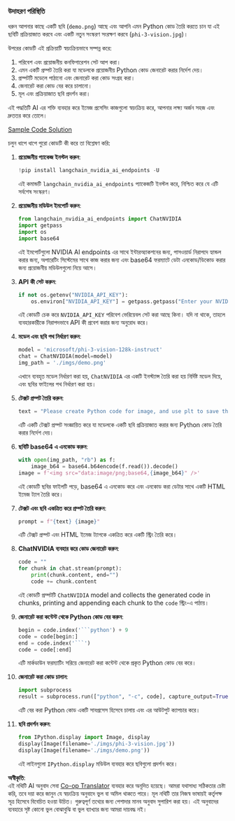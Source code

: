 <!--
CO_OP_TRANSLATOR_METADATA:
{
  "original_hash": "a8de701a2f1eb12b1f82432288d709cf",
  "translation_date": "2025-05-09T19:54:32+00:00",
  "source_file": "md/02.Application/04.Vision/Phi3/E2E_Nvidia_NIM_Vision.md",
  "language_code": "bn"
}
-->
### উদাহরণ পরিস্থিতি

ধরুন আপনার কাছে একটি ছবি (`demo.png`) আছে এবং আপনি এমন Python কোড তৈরি করতে চান যা এই ছবিটি প্রক্রিয়াজাত করবে এবং একটি নতুন সংস্করণ সংরক্ষণ করবে (`phi-3-vision.jpg`)।

উপরের কোডটি এই প্রক্রিয়াটি স্বয়ংক্রিয়ভাবে সম্পন্ন করে:

1. পরিবেশ এবং প্রয়োজনীয় কনফিগারেশন সেট আপ করা।
2. এমন একটি প্রম্পট তৈরি করা যা মডেলকে প্রয়োজনীয় Python কোড জেনারেট করার নির্দেশ দেয়।
3. প্রম্পটটি মডেলে পাঠানো এবং জেনারেট করা কোড সংগ্রহ করা।
4. জেনারেট করা কোড বের করে চালানো।
5. মূল এবং প্রক্রিয়াজাত ছবি প্রদর্শন করা।

এই পদ্ধতিটি AI এর শক্তি ব্যবহার করে ইমেজ প্রসেসিং কাজগুলো স্বয়ংক্রিয় করে, আপনার লক্ষ্য অর্জন সহজ এবং দ্রুততর করে তোলে।

[Sample Code Solution](../../../../../../code/06.E2E/E2E_Nvidia_NIM_Phi3_Vision.ipynb)

চলুন ধাপে ধাপে পুরো কোডটি কী করে তা বিশ্লেষণ করি:

1. **প্রয়োজনীয় প্যাকেজ ইনস্টল করুন**:
    ```python
    !pip install langchain_nvidia_ai_endpoints -U
    ```
    এই কমান্ডটি `langchain_nvidia_ai_endpoints` প্যাকেজটি ইনস্টল করে, নিশ্চিত করে যে এটি সর্বশেষ সংস্করণ।

2. **প্রয়োজনীয় মডিউল ইমপোর্ট করুন**:
    ```python
    from langchain_nvidia_ai_endpoints import ChatNVIDIA
    import getpass
    import os
    import base64
    ```
    এই ইমপোর্টগুলো NVIDIA AI endpoints এর সাথে ইন্টারঅ্যাকশনের জন্য, পাসওয়ার্ড নিরাপদে হ্যান্ডল করার জন্য, অপারেটিং সিস্টেমের সাথে কাজ করার জন্য এবং base64 ফরম্যাটে ডেটা এনকোড/ডিকোড করার জন্য প্রয়োজনীয় মডিউলগুলো নিয়ে আসে।

3. **API কী সেট করুন**:
    ```python
    if not os.getenv("NVIDIA_API_KEY"):
        os.environ["NVIDIA_API_KEY"] = getpass.getpass("Enter your NVIDIA API key: ")
    ```
    এই কোডটি চেক করে `NVIDIA_API_KEY` পরিবেশ ভেরিয়েবল সেট করা আছে কিনা। যদি না থাকে, তাহলে ব্যবহারকারীকে নিরাপদভাবে API কী প্রবেশ করার জন্য অনুরোধ করে।

4. **মডেল এবং ছবি পথ নির্ধারণ করুন**:
    ```python
    model = 'microsoft/phi-3-vision-128k-instruct'
    chat = ChatNVIDIA(model=model)
    img_path = './imgs/demo.png'
    ```
    এখানে ব্যবহৃত মডেল নির্ধারণ করা হয়, `ChatNVIDIA` এর একটি ইনস্ট্যান্স তৈরি করা হয় নির্দিষ্ট মডেল দিয়ে, এবং ছবির ফাইলের পথ নির্ধারণ করা হয়।

5. **টেক্সট প্রম্পট তৈরি করুন**:
    ```python
    text = "Please create Python code for image, and use plt to save the new picture under imgs/ and name it phi-3-vision.jpg."
    ```
    এটি একটি টেক্সট প্রম্পট সংজ্ঞায়িত করে যা মডেলকে একটি ছবি প্রক্রিয়াজাত করার জন্য Python কোড তৈরি করার নির্দেশ দেয়।

6. **ছবিটি base64 এ এনকোড করুন**:
    ```python
    with open(img_path, "rb") as f:
        image_b64 = base64.b64encode(f.read()).decode()
    image = f'<img src="data:image/png;base64,{image_b64}" />'
    ```
    এই কোডটি ছবির ফাইলটি পড়ে, base64 এ এনকোড করে এবং এনকোড করা ডেটার সাথে একটি HTML ইমেজ ট্যাগ তৈরি করে।

7. **টেক্সট এবং ছবি একত্রিত করে প্রম্পট তৈরি করুন**:
    ```python
    prompt = f"{text} {image}"
    ```
    এটি টেক্সট প্রম্পট এবং HTML ইমেজ ট্যাগকে একত্রিত করে একটি স্ট্রিং তৈরি করে।

8. **ChatNVIDIA ব্যবহার করে কোড জেনারেট করুন**:
    ```python
    code = ""
    for chunk in chat.stream(prompt):
        print(chunk.content, end="")
        code += chunk.content
    ```
    এই কোডটি প্রম্পটটি `ChatNVIDIA` model and collects the generated code in chunks, printing and appending each chunk to the `code` স্ট্রিং-এ পাঠায়।

9. **জেনারেট করা কন্টেন্ট থেকে Python কোড বের করুন**:
    ```python
    begin = code.index('```python') + 9
    code = code[begin:]
    end = code.index('```')
    code = code[:end]
    ```
    এটি মার্কডাউন ফরম্যাটিং সরিয়ে জেনারেট করা কন্টেন্ট থেকে প্রকৃত Python কোড বের করে।

10. **জেনারেট করা কোড চালান**:
    ```python
    import subprocess
    result = subprocess.run(["python", "-c", code], capture_output=True)
    ```
    এটি বের করা Python কোড একটি সাবপ্রসেস হিসেবে চালায় এবং এর আউটপুট ক্যাপচার করে।

11. **ছবি প্রদর্শন করুন**:
    ```python
    from IPython.display import Image, display
    display(Image(filename='./imgs/phi-3-vision.jpg'))
    display(Image(filename='./imgs/demo.png'))
    ```
    এই লাইনগুলো `IPython.display` মডিউল ব্যবহার করে ছবিগুলো প্রদর্শন করে।

**অস্বীকৃতি**:  
এই নথিটি AI অনুবাদ সেবা [Co-op Translator](https://github.com/Azure/co-op-translator) ব্যবহার করে অনূদিত হয়েছে। আমরা যথাসাধ্য সঠিকতার চেষ্টা করি, তবে দয়া করে জানুন যে স্বয়ংক্রিয় অনুবাদে ভুল বা অমিল থাকতে পারে। মূল নথিটি তার নিজস্ব ভাষায়ই কর্তৃপক্ষ সূত্র হিসেবে বিবেচিত হওয়া উচিত। গুরুত্বপূর্ণ তথ্যের জন্য পেশাদার মানব অনুবাদ সুপারিশ করা হয়। এই অনুবাদের ব্যবহারে সৃষ্ট কোনো ভুল বোঝাবুঝি বা ভুল ব্যাখ্যার জন্য আমরা দায়বদ্ধ নই।